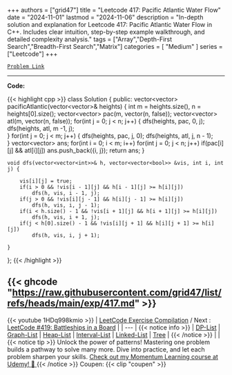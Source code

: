
+++
authors = ["grid47"]
title = "Leetcode 417: Pacific Atlantic Water Flow"
date = "2024-11-01"
lastmod = "2024-11-06"
description = "In-depth solution and explanation for Leetcode 417: Pacific Atlantic Water Flow in C++. Includes clear intuition, step-by-step example walkthrough, and detailed complexity analysis."
tags = ["Array","Depth-First Search","Breadth-First Search","Matrix"]
categories = [
    "Medium"
]
series = ["Leetcode"]
+++



[`Problem Link`](https://leetcode.com/problems/pacific-atlantic-water-flow/description/)

---
**Code:**

{{< highlight cpp >}}
class Solution {
public:
    vector<vector<int>> pacificAtlantic(vector<vector<int>>& heights) {
        int m = heights.size(), n = heights[0].size();
        vector<vector<bool>> pac(m, vector<bool>(n, false));
        vector<vector<bool>> atl(m, vector<bool>(n, false));
        for(int j = 0; j < n; j++) {
            dfs(heights, pac, 0, j);
            dfs(heights, atl, m -1, j);            
        }
        for(int j = 0; j < m; j++) {
            dfs(heights, pac, j, 0);
            dfs(heights, atl, j, n - 1);            
        }
        vector<vector<int>> ans;
        for(int i = 0; i < m; i++)
        for(int j = 0; j < n; j++)
            if(pac[i][j] && atl[i][j])
                ans.push_back({i, j});
        return ans;
    }
    
    void dfs(vector<vector<int>>& h, vector<vector<bool>> &vis, int i, int j) {
        
        vis[i][j] = true;
        if(i > 0 && !vis[i - 1][j] && h[i - 1][j] >= h[i][j])
            dfs(h, vis, i - 1, j);
        if(j > 0 && !vis[i][j - 1] && h[i][j - 1] >= h[i][j])
            dfs(h, vis, i, j - 1);
        if(i < h.size() - 1 && !vis[i + 1][j] && h[i + 1][j] >= h[i][j])
            dfs(h, vis, i + 1, j);
        if(j < h[0].size() - 1 && !vis[i][j + 1] && h[i][j + 1] >= h[i][j])
            dfs(h, vis, i, j + 1);
        
    }
    
};
{{< /highlight >}}

{{< ghcode "https://raw.githubusercontent.com/grid47/list/refs/heads/main/exp/417.md" >}}
---
{{< youtube 1HDq998kmio >}}
| [LeetCode Exercise Compilation](https://grid47.xyz/leetcode/) / Next : [LeetCode #419: Battleships in a Board](https://grid47.xyz/posts/leetcode_419) |
| --- |
{{< notice info >}}
| [DP-List](https://grid47.xyz/lists/dp/) | [Graph-List](https://grid47.xyz/lists/graph/) | [Heap-List](https://grid47.xyz/lists/heap/) | [Interval-List](https://grid47.xyz/lists/interval/) | [Linked-List](https://grid47.xyz/lists/ll/) | [Tree](https://grid47.xyz/lists/tree/) |
{{< /notice >}}
| |
{{< notice tip >}}
Unlock the power of patterns! Mastering one problem builds a pathway to solve many more. Dive into practice, and let each problem sharpen your skills. [Check out my Momentum Learning course at Udemy! 🚀 ](https://www.udemy.com/course/algorithms-and-data-structures-in-cpp/)
{{< /notice >}}
Coupen: {{< clip "coupen" >}}
